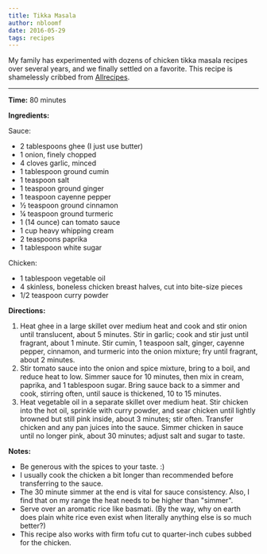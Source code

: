 ```yaml
---
title: Tikka Masala
author: nbloomf
date: 2016-05-29
tags: recipes
---
```


My family has experimented with dozens of chicken tikka masala recipes over several years, and we finally settled on a favorite. This recipe is shamelessly cribbed from [Allrecipes](http://allrecipes.com/recipe/228293/curry-stand-chicken-tikka-masala-sauce/).

* * *

**Time:** 80 minutes

**Ingredients:**

Sauce:

* 2 tablespoons ghee (I just use butter)
* 1 onion, finely chopped
* 4 cloves garlic, minced
* 1 tablespoon ground cumin
* 1 teaspoon salt
* 1 teaspoon ground ginger
* 1 teaspoon cayenne pepper
* ½ teaspoon ground cinnamon
* ¼ teaspoon ground turmeric
* 1 (14 ounce) can tomato sauce
* 1 cup heavy whipping cream
* 2 teaspoons paprika
* 1 tablespoon white sugar

Chicken:

* 1 tablespoon vegetable oil
* 4 skinless, boneless chicken breast halves, cut into bite-size pieces
* 1/2 teaspoon curry powder

**Directions:**

1. Heat ghee in a large skillet over medium heat and cook and stir onion until translucent, about 5 minutes. Stir in garlic; cook and stir just until fragrant, about 1 minute. Stir cumin, 1 teaspoon salt, ginger, cayenne pepper, cinnamon, and turmeric into the onion mixture; fry until fragrant, about 2 minutes.
2. Stir tomato sauce into the onion and spice mixture, bring to a boil, and reduce heat to low. Simmer sauce for 10 minutes, then mix in cream, paprika, and 1 tablespoon sugar. Bring sauce back to a simmer and cook, stirring often, until sauce is thickened, 10 to 15 minutes.
3. Heat vegetable oil in a separate skillet over medium heat. Stir chicken into the hot oil, sprinkle with curry powder, and sear chicken until lightly browned but still pink inside, about 3 minutes; stir often. Transfer chicken and any pan juices into the sauce. Simmer chicken in sauce until no longer pink, about 30 minutes; adjust salt and sugar to taste.

**Notes:**

* Be generous with the spices to your taste. :)
* I usually cook the chicken a bit longer than recommended before transferring to the sauce.
* The 30 minute simmer at the end is vital for sauce consistency. Also, I find that on my range the heat needs to be higher than "simmer".
* Serve over an aromatic rice like basmati. (By the way, why on earth does plain white rice even exist when literally anything else is so much better?)
* This recipe also works with firm tofu cut to quarter-inch cubes subbed for the chicken.
